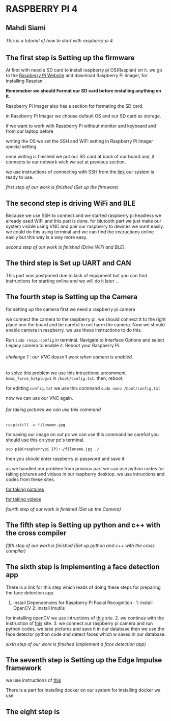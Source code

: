 # RASPBERRY PI 4
## Mahdi Siami
###### This is a tutorial of how to start with raspberry pi 4.

## The first step is Setting up the firmware
At first with need a SD card to install raspberry pi OS(Raspian) on it.
we go to the [Raspberry Pi Website](https://www.raspberrypi.com/) and download Raspberry Pi Imager, for installing Raspian.

**Rememeber we should Format our SD card before installing anything on it.**

Raspberry Pi Imager also has a section for formating the SD card.

in Raspberry Pi Imager we choose default OS and our SD card as storage.

if we want to work with Raspberry Pi without monitor and keyboard and from our laptop before 

writing the OS we set the SSH and WiFi setting in Raspberry Pi Imager special setting.

once writing is finished we put our SD card at back of our board and, it connects to our network wich we set at previous section.

we use instructions of connecting with SSH from the [link](https://www.tomshardware.com/reviews/raspberry-pi-headless-setup-how-to,6028.html)
our system is ready to use.


*first step of our work is finished (Set up the firmware)*

## The second step is driving WiFi and BLE

Because we use SSH to connect and we started raspberry pi headless we already used WiFi and this part is done.
for blutooth part we just make our system visible using VNC and pair our raspberry to devices we want easily.
we could do this using terminal and we can find the instructions online easily but this way is a way more easy.

*second step of our work is finished (Drive WiFi and BLE)*

## The third step is Set up UART and CAN
This part was postponed due to lack of equipment but you can find instructions for starting online and we will do it later ...

## The fourth step is Setting up the Camera

for setting up the camera first we need a raspberry pi camera

we connect the camera to the raspberry pi, we should connect it to the right place onn the board and be careful to not harm the camera.
Now we should enable camera in raspberry.
we use these instructions to do this.

Run `sudo raspi-config` in terminal.
Navigate to Interface Options and select Legacy camera to enable it.
Reboot your Raspberry Pi.

###### chalenge 1 : our VNC doesn't work when camera is enabled.
to solve this problem we use this intructions:
uncomment `hdmi_force_hotplug=1` in `/boot/config.txt`.
then, reboot.

for editting `config.txt` we use this command
`sudo nano /boot/config.txt`

now we can use our VNC again.
###### for taking pictures we can use this command 

`raspistill -o filename.jpg `

for saving our image on out pc we can use this command be carefull you should use this on your pc's terminal.

`scp pi@(raspberrypi IP):~/filename.jpg ./` 

then you should enter raspberry pi password and save it.

as we handled our problem from privious part we can use python codes for taking pictures and videos in our raspberry desktop.
we use intructions and codes from these sites.

[for taking pictures](https://howchoo.com/pi/how-to-take-a-picture-with-your-raspberry-pi#:~:text=3-,Enable%20the%20camera,enable%20it%20using%20raspi%2Dconfig.&text=Once%20raspi%2Dconfig%20opens%2C%20use,%22%20and%20then%20%22Finish%22.)

[for taking videos](https://raspberrypi-guide.github.io/electronics/image-and-video-recording)

*fourth step of our work is finished (Set up the Camera)*

## The fifth step is Setting up python and c++ with the cross compiler

*fifth step of our work is finished (Set up python and c++ with the cross compiler)*

## The sixth step is Implementing a face detection app 

There is a link for this step which leads of doing these steps for preparing the face detection app.
1. Install Dependencies for Raspberry Pi Facial Recognition : 1:  install OpenCV   2: install Imutils

for installing openCV we use intructions of [this](https://singleboardbytes.com/647/install-opencv-raspberry-pi-4.htm) site.
2. we continue with the instruction of [this](https://www.tomshardware.com/how-to/raspberry-pi-facial-recognition) site.
3. we connect our raspberry pi camera and run python codes, we take pictures and save it in our database then we use the face detector python code and detect faces which w saved in our database.

*sixth step of our work is finished (Implement a face detection app)*

## The seventh step is Setting up the Edge Impulse framework
we use instructions of [this](https://docs.edgeimpulse.com/docs/development-platforms/officially-supported-cpu-gpu-targets/raspberry-pi-4)

There is a part for installing docker on our system for installing docker we use 

## The eight step is 

